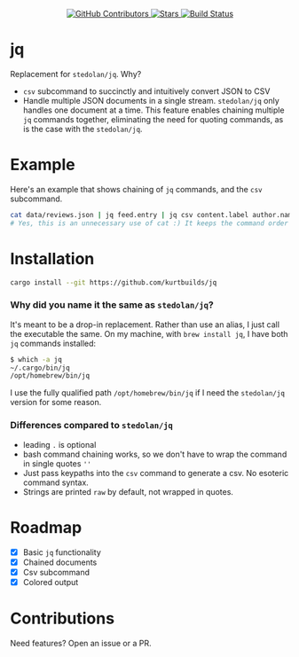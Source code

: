 <div id="top"></div>

<p align="center">
<a href="https://github.com/kurtbuilds/jq/graphs/contributors">
    <img src="https://img.shields.io/github/contributors/kurtbuilds/jq.svg?style=flat-square" alt="GitHub Contributors" />
</a>
<a href="https://github.com/kurtbuilds/jq/stargazers">
    <img src="https://img.shields.io/github/stars/kurtbuilds/jq.svg?style=flat-square" alt="Stars" />
</a>
<a href="https://github.com/kurtbuilds/jq/actions">
    <img src="https://img.shields.io/github/actions/workflow/status/kurtbuilds/jq/test.yaml?style=flat-square" alt="Build Status" />
</a>

</p>

# jq

Replacement for `stedolan/jq`. Why?

- `csv` subcommand to succinctly and intuitively convert JSON to CSV
- Handle multiple JSON documents in a single stream. `stedolan/jq` only handles one document at a time.
  This feature enables chaining multiple `jq` commands together, eliminating the need for quoting
  commands, as is the case with the `stedolan/jq`.

# Example

Here's an example that shows chaining of `jq` commands, and the `csv` subcommand.

```bash
cat data/reviews.json | jq feed.entry | jq csv content.label author.name.label > ios-reviews.csv
# Yes, this is an unnecessary use of cat :) It keeps the command order same as stream order.
```

# Installation

```bash
cargo install --git https://github.com/kurtbuilds/jq
```

### Why did you name it the same as `stedolan/jq`?

It's meant to be a drop-in replacement. Rather than use an alias, I just call the executable the same. On my machine, with `brew install jq`, I have both `jq` commands installed:

```bash
$ which -a jq
~/.cargo/bin/jq
/opt/homebrew/bin/jq
```

I use the fully qualified path `/opt/homebrew/bin/jq` if I need the `stedolan/jq` version for some reason.


### Differences compared to `stedolan/jq`

- leading `.` is optional
- bash command chaining works, so we don't have to wrap the command in single quotes `''`
- Just pass keypaths into the `csv` command to generate a csv. No esoteric command syntax.
- Strings are printed `raw` by default, not wrapped in quotes.

# Roadmap

- [x] Basic `jq` functionality
- [x] Chained documents
- [x] Csv subcommand
- [x] Colored output

# Contributions

Need features? Open an issue or a PR.
